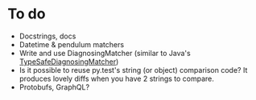 # To do

* Docstrings, docs
* Datetime & pendulum matchers
* Write and use DiagnosingMatcher (similar to Java's [TypeSafeDiagnosingMatcher](http://hamcrest.org/JavaHamcrest/javadoc/1.3/org/hamcrest/TypeSafeDiagnosingMatcher.html))
* Is it possible to reuse py.test's string (or object) comparison code? It produces lovely diffs when you have 2 strings to compare.
* Protobufs, GraphQL?
